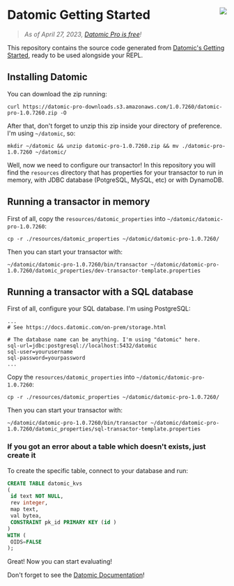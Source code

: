 # Datomic Getting Started <img src="https://docs.datomic.com/pro/impl/logo-160x128.png" align="right"/>
> _As of April 27, 2023, [Datomic Pro is free](https://blog.datomic.com/2023/04/datomic-is-free.html)!_

This repository contains the source code generated from [Datomic's Getting Started](https://docs.datomic.com/pro/getting-started/brief-overview.html), ready to be used alongside your REPL.

## Installing Datomic

You can download the zip running:

```
curl https://datomic-pro-downloads.s3.amazonaws.com/1.0.7260/datomic-pro-1.0.7260.zip -O
```

After that, don't forget to unzip this zip inside your directory of preference. I'm using `~/datomic`, so:

```
mkdir ~/datomic && unzip datomic-pro-1.0.7260.zip && mv ./datomic-pro-1.0.7260 ~/datomic/
```

Well, now we need to configure our transactor! In this repository you will find the `resources` directory that has properties for your transactor to run in memory, with JDBC database (PotgreSQL, MySQL, etc) or with DynamoDB.

## Running a transactor in memory

First of all, copy the `resources/datomic_properties` into `~/datomic/datomic-pro-1.0.7260`:

```
cp -r ./resources/datomic_properties ~/datomic/datomic-pro-1.0.7260/
```

Then you can start your transactor with:

```
~/datomic/datomic-pro-1.0.7260/bin/transactor ~/datomic/datomic-pro-1.0.7260/datomic_properties/dev-transactor-template.properties
```

## Running a transactor with a SQL database

First of all, configure your SQL database. I'm using PostgreSQL:

```
...
# See https://docs.datomic.com/on-prem/storage.html

# The database name can be anything. I'm using "datomic" here.
sql-url=jdbc:postgresql://localhost:5432/datomic
sql-user=yourusername
sql-password=yourpassword
...
```

Copy the `resources/datomic_properties` into `~/datomic/datomic-pro-1.0.7260`:

```
cp -r ./resources/datomic_properties ~/datomic/datomic-pro-1.0.7260/
```

Then you can start your transactor with:

```
~/datomic/datomic-pro-1.0.7260/bin/transactor ~/datomic/datomic-pro-1.0.7260/datomic_properties/sql-transactor-template.properties
```

### If you got an error about a table which doesn't exists, just create it

To create the specific table, connect to your database and run:

```sql
CREATE TABLE datomic_kvs
(
 id text NOT NULL,
 rev integer,
 map text,
 val bytea,
 CONSTRAINT pk_id PRIMARY KEY (id )
)
WITH (
 OIDS=FALSE
);
```

Great! Now you can start evaluating!

Don't forget to see the [Datomic Documentation](https://docs.datomic.com/pro/getting-started/brief-overview.html)!
